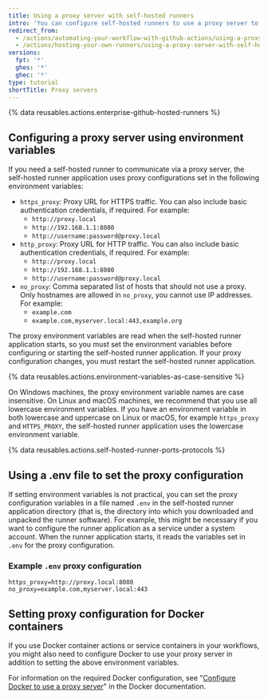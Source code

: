 ```yaml
---
title: Using a proxy server with self-hosted runners
intro: 'You can configure self-hosted runners to use a proxy server to communicate with {% data variables.product.product_name %}.'
redirect_from:
  - /actions/automating-your-workflow-with-github-actions/using-a-proxy-server-with-self-hosted-runners
  - /actions/hosting-your-own-runners/using-a-proxy-server-with-self-hosted-runners
versions:
  fpt: '*'
  ghes: '*'
  ghec: '*'
type: tutorial
shortTitle: Proxy servers
---
```

 
{% data reusables.actions.enterprise-github-hosted-runners %}

## Configuring a proxy server using environment variables

If you need a self-hosted runner to communicate via a proxy server, the self-hosted runner application uses proxy configurations set in the following environment variables:

- `https_proxy`: Proxy URL for HTTPS traffic. You can also include basic authentication credentials, if required. For example:
  - `http://proxy.local`
  - `http://192.168.1.1:8080`
  - `http://username:password@proxy.local`
- `http_proxy`: Proxy URL for HTTP traffic. You can also include basic authentication credentials, if required. For example:
  - `http://proxy.local`
  - `http://192.168.1.1:8080`
  - `http://username:password@proxy.local`
- `no_proxy`: Comma separated list of hosts that should not use a proxy. Only hostnames are allowed in `no_proxy`, you cannot use IP addresses. For example:
  - `example.com`
  - `example.com,myserver.local:443,example.org`

The proxy environment variables are read when the self-hosted runner application starts, so you must set the environment variables before configuring or starting the self-hosted runner application. If your proxy configuration changes, you must restart the self-hosted runner application.

{% data reusables.actions.environment-variables-as-case-sensitive %}

On Windows machines, the proxy environment variable names are case insensitive. On Linux and macOS machines, we recommend that you use all lowercase environment variables. If you have an environment variable in both lowercase and uppercase on Linux or macOS, for example `https_proxy` and `HTTPS_PROXY`, the self-hosted runner application uses the lowercase environment variable.

{% data reusables.actions.self-hosted-runner-ports-protocols %}

## Using a .env file to set the proxy configuration

If setting environment variables is not practical, you can set the proxy configuration variables in a file named `.env` in the self-hosted runner application directory (that is, the directory into which you downloaded and unpacked the runner software). For example, this might be necessary if you want to configure the runner application as a service under a system account. When the runner application starts, it reads the variables set in `.env` for the proxy configuration.

### Example `.env` proxy configuration

```shell
https_proxy=http://proxy.local:8080
no_proxy=example.com,myserver.local:443
```

## Setting proxy configuration for Docker containers

If you use Docker container actions or service containers in your workflows, you might also need to configure Docker to use your proxy server in addition to setting the above environment variables.

For information on the required Docker configuration, see "[Configure Docker to use a proxy server](https://docs.docker.com/network/proxy/)" in the Docker documentation.
